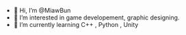 - 👋 Hi, I’m @MiawBun
- 👀 I’m interested in game developement, graphic designing.
- 🌱 I’m currently learning C++ , Python , Unity
